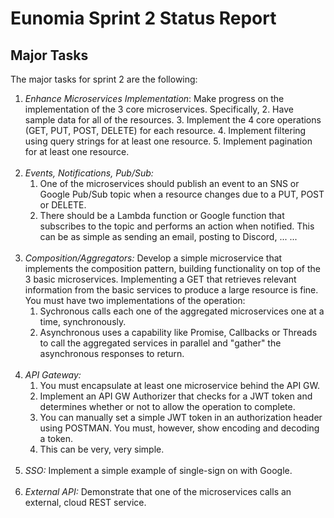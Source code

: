 # Eunomia Sprint 2 Status Report

## Major Tasks

The major tasks for sprint 2 are the following:
1. _Enhance Microservices Implementation_: Make progress on the implementation 
of the 3 core microservices. Specifically,
   2. Have sample data for all of the resources.
   3. Implement the 4 core operations (GET, PUT, POST, DELETE) for each
resource.
   4. Implement filtering using query strings for at least one resource.
   5. Implement pagination for at least one resource.<br><br>
6. _Events, Notifications, Pub/Sub:_ 
   1. One of the microservices should publish an event to an SNS or Google Pub/Sub
   topic when a resource changes due to a PUT, POST or DELETE.
   2. There should be a Lambda function or Google function that subscribes to the
topic and performs an action when notified. This can be as simple
as sending an email, posting to Discord, ... ...<br><br>
3. _Composition/Aggregators:_ Develop a simple microservice that
implements the composition pattern, building functionality on top of
the 3 basic microservices. Implementing a GET that retrieves relevant
information from the basic services to produce a large resource is fine.
You must have two implementations of the operation:
   1. Sychronous calls each one of the aggregated microservices one
at a time, synchronously.
   2. Asynchronous uses a capability like Promise, Callbacks or Threads
to call the aggregated services in parallel and "gather" the asynchronous
responses to return.<br><br>
4. _API Gateway:_
   1. You must encapsulate at least one microservice behind the API GW.
   2. Implement an API GW Authorizer that checks for a JWT token and
determines whether or not to allow the operation to complete.
   3. You can manually set a simple JWT token in an authorization
header using POSTMAN. You must, however, show encoding and decoding
a token.
   3. This can be very, very simple.<br><br>
5. _SSO:_ Implement a simple example of single-sign on with Google.<br><br>
6. _External API:_ Demonstrate that one of the microservices calls an external, cloud REST service.